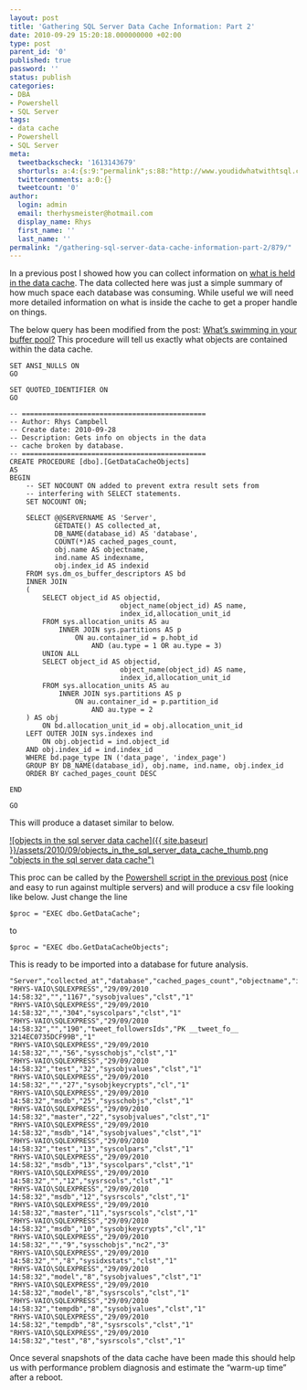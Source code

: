 ```yaml
---
layout: post
title: 'Gathering SQL Server Data Cache Information: Part 2'
date: 2010-09-29 15:20:18.000000000 +02:00
type: post
parent_id: '0'
published: true
password: ''
status: publish
categories:
- DBA
- Powershell
- SQL Server
tags:
- data cache
- Powershell
- SQL Server
meta:
  tweetbackscheck: '1613143679'
  shorturls: a:4:{s:9:"permalink";s:88:"http://www.youdidwhatwithtsql.com/gathering-sql-server-data-cache-information-part-2/879";s:7:"tinyurl";s:26:"http://tinyurl.com/36ecaf5";s:4:"isgd";s:18:"http://is.gd/fA3tg";s:5:"bitly";s:20:"http://bit.ly/cP3MHz";}
  twittercomments: a:0:{}
  tweetcount: '0'
author:
  login: admin
  email: therhysmeister@hotmail.com
  display_name: Rhys
  first_name: ''
  last_name: ''
permalink: "/gathering-sql-server-data-cache-information-part-2/879/"
---
```

In a previous post I showed how you can collect information on [what is held in the data cache](http://www.youdidwhatwithtsql.com/gathering-sql-server-data-cache-information/874). The data collected here was just a simple summary of how much space each database was consuming. While useful we will need more detailed information on what is inside the cache to get a proper handle on things.

The below query has been modified from the post: [What’s swimming in your buffer pool?](http://blogs.msdn.com/b/sqlperf/archive/2007/05/18/bufferpooldatapagesbreakdown.aspx) This procedure will tell us exactly what objects are contained within the data cache.

```
SET ANSI_NULLS ON
GO

SET QUOTED_IDENTIFIER ON
GO

-- =============================================
-- Author: Rhys Campbell
-- Create date: 2010-09-28
-- Description:	Gets info on objects in the data
-- cache broken by database.
-- =============================================
CREATE PROCEDURE [dbo].[GetDataCacheObjects]
AS
BEGIN
	-- SET NOCOUNT ON added to prevent extra result sets from
	-- interfering with SELECT statements.
	SET NOCOUNT ON;

    SELECT @@SERVERNAME AS 'Server',
		   GETDATE() AS collected_at,
		   DB_NAME(database_id) AS 'database',
		   COUNT(*)AS cached_pages_count,
		   obj.name AS objectname,
		   ind.name AS indexname,
		   obj.index_id AS indexid
	FROM sys.dm_os_buffer_descriptors AS bd
    INNER JOIN
    (
        SELECT object_id AS objectid,
                           object_name(object_id) AS name,
                           index_id,allocation_unit_id
        FROM sys.allocation_units AS au
            INNER JOIN sys.partitions AS p
                ON au.container_id = p.hobt_id
                    AND (au.type = 1 OR au.type = 3)
        UNION ALL
        SELECT object_id AS objectid,
                           object_name(object_id) AS name,
                           index_id,allocation_unit_id
        FROM sys.allocation_units AS au
            INNER JOIN sys.partitions AS p
                ON au.container_id = p.partition_id
                    AND au.type = 2
    ) AS obj
        ON bd.allocation_unit_id = obj.allocation_unit_id
	LEFT OUTER JOIN sys.indexes ind
		ON obj.objectid = ind.object_id
	AND obj.index_id = ind.index_id
	WHERE bd.page_type IN ('data_page', 'index_page')
	GROUP BY DB_NAME(database_id), obj.name, ind.name, obj.index_id
	ORDER BY cached_pages_count DESC

END

GO
```

This will produce a dataset similar to below.

[![objects in the sql server data cache]({{ site.baseurl }}/assets/2010/09/objects_in_the_sql_server_data_cache_thumb.png "objects in the sql server data cache")](http://www.youdidwhatwithtsql.com/wp-content/uploads/2010/09/objects_in_the_sql_server_data_cache.png)

This proc can be called by the [Powershell script in the previous post](http://www.youdidwhatwithtsql.com/gathering-sql-server-data-cache-information/874) (nice and easy to run against multiple servers) and will produce a csv file looking like below. Just change the line

```
$proc = "EXEC dbo.GetDataCache";
```

to

```
$proc = "EXEC dbo.GetDataCacheObjects";
```

This is ready to be imported into a database for future analysis.

```
"Server","collected_at","database","cached_pages_count","objectname","indexname","indexid"
"RHYS-VAIO\SQLEXPRESS","29/09/2010 14:58:32","","1167","sysobjvalues","clst","1"
"RHYS-VAIO\SQLEXPRESS","29/09/2010 14:58:32","","304","syscolpars","clst","1"
"RHYS-VAIO\SQLEXPRESS","29/09/2010 14:58:32","","190","tweet_followersIds","PK __tweet_fo__ 3214EC0735DCF99B","1"
"RHYS-VAIO\SQLEXPRESS","29/09/2010 14:58:32","","56","sysschobjs","clst","1"
"RHYS-VAIO\SQLEXPRESS","29/09/2010 14:58:32","test","32","sysobjvalues","clst","1"
"RHYS-VAIO\SQLEXPRESS","29/09/2010 14:58:32","","27","sysobjkeycrypts","cl","1"
"RHYS-VAIO\SQLEXPRESS","29/09/2010 14:58:32","msdb","25","sysschobjs","clst","1"
"RHYS-VAIO\SQLEXPRESS","29/09/2010 14:58:32","master","22","sysobjvalues","clst","1"
"RHYS-VAIO\SQLEXPRESS","29/09/2010 14:58:32","msdb","14","sysobjvalues","clst","1"
"RHYS-VAIO\SQLEXPRESS","29/09/2010 14:58:32","test","13","syscolpars","clst","1"
"RHYS-VAIO\SQLEXPRESS","29/09/2010 14:58:32","msdb","13","syscolpars","clst","1"
"RHYS-VAIO\SQLEXPRESS","29/09/2010 14:58:32","","12","sysrscols","clst","1"
"RHYS-VAIO\SQLEXPRESS","29/09/2010 14:58:32","msdb","12","sysrscols","clst","1"
"RHYS-VAIO\SQLEXPRESS","29/09/2010 14:58:32","master","11","sysrscols","clst","1"
"RHYS-VAIO\SQLEXPRESS","29/09/2010 14:58:32","msdb","10","sysobjkeycrypts","cl","1"
"RHYS-VAIO\SQLEXPRESS","29/09/2010 14:58:32","","9","sysschobjs","nc2","3"
"RHYS-VAIO\SQLEXPRESS","29/09/2010 14:58:32","","8","sysidxstats","clst","1"
"RHYS-VAIO\SQLEXPRESS","29/09/2010 14:58:32","model","8","sysobjvalues","clst","1"
"RHYS-VAIO\SQLEXPRESS","29/09/2010 14:58:32","model","8","sysrscols","clst","1"
"RHYS-VAIO\SQLEXPRESS","29/09/2010 14:58:32","tempdb","8","sysobjvalues","clst","1"
"RHYS-VAIO\SQLEXPRESS","29/09/2010 14:58:32","tempdb","8","sysrscols","clst","1"
"RHYS-VAIO\SQLEXPRESS","29/09/2010 14:58:32","test","8","sysrscols","clst","1"
```

Once several snapshots of the data cache have been made this should help us with performance problem diagnosis and estimate the “warm-up time” after a reboot.

